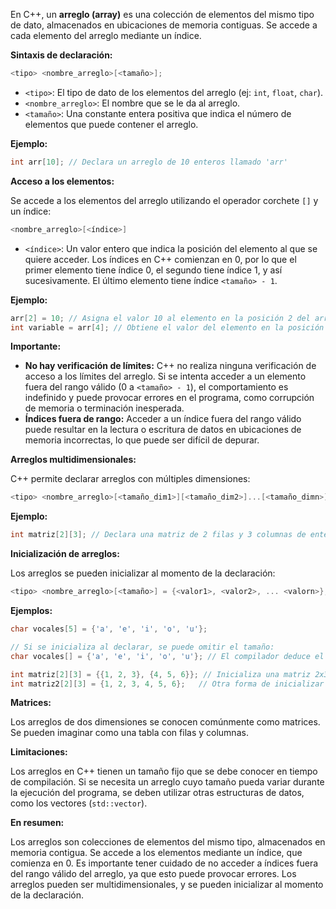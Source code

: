En C++, un **arreglo (array)** es una colección de elementos del mismo tipo de dato, almacenados en ubicaciones de memoria contiguas. Se accede a cada elemento del arreglo mediante un índice.

**Sintaxis de declaración:**

```c++
<tipo> <nombre_arreglo>[<tamaño>];
```

*   `<tipo>`: El tipo de dato de los elementos del arreglo (ej: `int`, `float`, `char`).
*   `<nombre_arreglo>`: El nombre que se le da al arreglo.
*   `<tamaño>`: Una constante entera positiva que indica el número de elementos que puede contener el arreglo.

**Ejemplo:**

```c++
int arr[10]; // Declara un arreglo de 10 enteros llamado 'arr'
```

**Acceso a los elementos:**

Se accede a los elementos del arreglo utilizando el operador corchete `[]` y un índice:

```c++
<nombre_arreglo>[<índice>]
```

*   `<índice>`: Un valor entero que indica la posición del elemento al que se quiere acceder. Los índices en C++ comienzan en 0, por lo que el primer elemento tiene índice 0, el segundo tiene índice 1, y así sucesivamente. El último elemento tiene índice `<tamaño> - 1`.

**Ejemplo:**

```c++
arr[2] = 10; // Asigna el valor 10 al elemento en la posición 2 del arreglo
int variable = arr[4]; // Obtiene el valor del elemento en la posición 4 y lo asigna a la variable 'variable'
```

**Importante:**

*   **No hay verificación de límites:** C++ no realiza ninguna verificación de acceso a los límites del arreglo. Si se intenta acceder a un elemento fuera del rango válido (0 a `<tamaño> - 1`), el comportamiento es indefinido y puede provocar errores en el programa, como corrupción de memoria o terminación inesperada.
*   **Índices fuera de rango:** Acceder a un índice fuera del rango válido puede resultar en la lectura o escritura de datos en ubicaciones de memoria incorrectas, lo que puede ser difícil de depurar.

**Arreglos multidimensionales:**

C++ permite declarar arreglos con múltiples dimensiones:

```c++
<tipo> <nombre_arreglo>[<tamaño_dim1>][<tamaño_dim2>]...[<tamaño_dimn>];
```

**Ejemplo:**

```c++
int matriz[2][3]; // Declara una matriz de 2 filas y 3 columnas de enteros
```

**Inicialización de arreglos:**

Los arreglos se pueden inicializar al momento de la declaración:

```c++
<tipo> <nombre_arreglo>[<tamaño>] = {<valor1>, <valor2>, ... <valorn>};
```

**Ejemplos:**

```c++
char vocales[5] = {'a', 'e', 'i', 'o', 'u'};

// Si se inicializa al declarar, se puede omitir el tamaño:
char vocales[] = {'a', 'e', 'i', 'o', 'u'}; // El compilador deduce el tamaño (5)

int matriz[2][3] = {{1, 2, 3}, {4, 5, 6}}; // Inicializa una matriz 2x3
int matriz2[2][3] = {1, 2, 3, 4, 5, 6};   // Otra forma de inicializar la misma matriz
```

**Matrices:**

Los arreglos de dos dimensiones se conocen comúnmente como matrices. Se pueden imaginar como una tabla con filas y columnas.

**Limitaciones:**

Los arreglos en C++ tienen un tamaño fijo que se debe conocer en tiempo de compilación. Si se necesita un arreglo cuyo tamaño pueda variar durante la ejecución del programa, se deben utilizar otras estructuras de datos, como los vectores (`std::vector`).

**En resumen:**

Los arreglos son colecciones de elementos del mismo tipo, almacenados en memoria contigua. Se accede a los elementos mediante un índice, que comienza en 0. Es importante tener cuidado de no acceder a índices fuera del rango válido del arreglo, ya que esto puede provocar errores. Los arreglos pueden ser multidimensionales, y se pueden inicializar al momento de la declaración.
